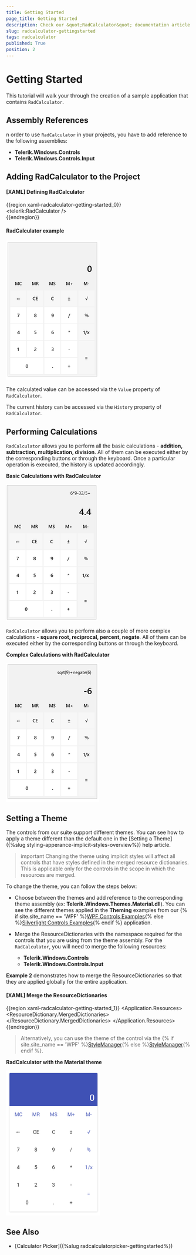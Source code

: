 ```yaml
---
title: Getting Started
page_title: Getting Started
description: Check our &quot;RadCalculator&quot; documentation article for the RadCalculator {{ site.framework_name }} control.
slug: radcalculator-gettingstarted
tags: radcalculator
published: True
position: 2
---
```


# Getting Started

This tutorial will walk your through the creation of a sample application that contains `RadCalculator`.		  

## Assembly References

n order to use `RadCalculator` in your projects, you have to add reference to the following assemblies:

* __Telerik.Windows.Controls__
* __Telerik.Windows.Controls.Input__
		  
## Adding RadCalculator to the Project

#### __[XAML] Defining RadCalculator__  
{{region xaml-radcalculator-getting-started_0}}		
		<telerik:RadCalculator />		
{{endregion}}

#### __RadCalculator example__
![Rad Calculator-Basic](images/RadCalculator-Basic.png)

The calculated value can be accessed via the `Value` property of `RadCalculator`.

The current history can be accessed via the `History` property of `RadCalculator`.

## Performing Calculations

`RadCalculator` allows you to perform all the basic calculations - __addition, subtraction, multiplication, division__. All of them can be executed either by the corresponding buttons or through the keyboard. Once a particular operation is executed, the history is updated accordingly.

__Basic Calculations with RadCalculator__  

![Rad Calculator-Basic Calculations](images/RadCalculator-BasicCalculations.png)

`RadCalculator` allows you to perform also a couple of more complex calculations - __square root, reciprocal, percent, negate__. All of them can be executed either by the corresponding buttons or through the keyboard. 

__Complex Calculations with RadCalculator__  

![Rad Calculator-Complex Calculations](images/RadCalculator-ComplexCalculations.png)

## Setting a Theme

The controls from our suite support different themes. You can see how to apply a theme different than the default one in the [Setting a Theme]({%slug styling-apperance-implicit-styles-overview%}) help article.

>important Changing the theme using implicit styles will affect all controls that have styles defined in the merged resource dictionaries. This is applicable only for the controls in the scope in which the resources are merged. 

To change the theme, you can follow the steps below:

* Choose between the themes and add reference to the corresponding theme assembly (ex: **Telerik.Windows.Themes.Material.dll**). You can see the different themes applied in the **Theming** examples from our {% if site.site_name == 'WPF' %}[WPF Controls Examples](https://demos.telerik.com/wpf/){% else %}[Silverlight Controls Examples](https://demos.telerik.com/silverlight/#Calculator/Theming){% endif %} application.

* Merge the ResourceDictionaries with the namespace required for the controls that you are using from the theme assembly. For the `RadCalculator`, you will need to merge the following resources:

	* __Telerik.Windows.Controls__
	* __Telerik.Windows.Controls.Input__

__Example 2__ demonstrates how to merge the ResourceDictionaries so that they are applied globally for the entire application.

#### __[XAML] Merge the ResourceDictionaries__  
{{region xaml-radcalculator-getting-started_1}}
	<Application.Resources>
		<ResourceDictionary>
			<ResourceDictionary.MergedDictionaries>
				<ResourceDictionary Source="/Telerik.Windows.Themes.Material;component/Themes/System.Windows.xaml"/>
				<ResourceDictionary Source="/Telerik.Windows.Themes.Material;component/Themes/Telerik.Windows.Controls.xaml"/>
				<ResourceDictionary Source="/Telerik.Windows.Themes.Material;component/Themes/Telerik.Windows.Controls.Input.xaml"/>
			</ResourceDictionary.MergedDictionaries>
		</ResourceDictionary>
	</Application.Resources>
{{endregion}}

>Alternatively, you can use the theme of the control via the {% if site.site_name == 'WPF' %}[StyleManager](https://docs.telerik.com/devtools/wpf/styling-and-appearance/stylemanager/common-styling-apperance-setting-theme-wpf){% else %}[StyleManager](https://docs.telerik.com/devtools/silverlight/styling-and-appearance/stylemanager/common-styling-apperance-setting-theme){% endif %}.
	
__RadCalculator with the Material theme__  

![RadCalculator with Material theme](images/calculator-material-theme.png)

## See Also  
* [Calculator Picker]({%slug radcalculatorpicker-gettingstarted%})
